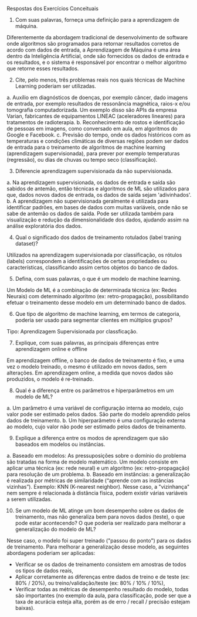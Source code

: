 Respostas dos Exercícios Conceituais

1. Com suas palavras, forneça uma definição para a aprendizagem de máquina.

Diferentemente da abordagem tradicional de desenvolvimento de software onde algoritmos são programados para retornar resultados corretos de acordo com dados de entrada, a Aprendizagem de Máquina é uma área dentro da Inteligência Artificial, onde são fornecidos os dados de entrada e os resultados, e o sistema é responsável por encontrar o melhor algoritmo que retorne esses resultados.

2. Cite, pelo menos, três problemas reais nos quais técnicas de Machine Learning poderiam ser utilizadas.

a. Auxílio em diagnósticos de doenças, por exemplo câncer, dado imagens de entrada, por exemplo resultados de ressonância magnética, raios-x e/ou tomografia computadorizada. Um exemplo disso são APIs da empresa Varian, fabricantes de equipamentos LINEAC (aceleradores lineares) para tratamentos de radioterapia.
b. Reconhecimento de rostos e identificação de pessoas em imagens, como conversado em aula, em algoritmos do Google e Facebook.
c. Previsão do tempo, onde os dados históricos com as temperaturas e condições climáticas de diversas regiões podem ser dados de entrada para o treinamento de algoritmos de machine learning (aprendizagem supervisionada), para prever por exemplo temperaturas (regressão), ou dias de chuvas ou tempo seco (classificação).

3. Diferencie aprendizagem supervisionada da não supervisionada.

a. Na aprendizagem supervisionada, os dados de entrada e saída são sabidos de antemão, então técnicas e algoritmos de ML são utilizados para que, dados novos dados de entrada, os dados de saída sejam 'adivinhados'.
b. A aprendizagem não supervisionada geralmente é utilizada para identificar padrões, em bases de dados com muitas variáveis, onde não se sabe de antemão os dados de saída. Pode ser utilizada também para visualização e redução da dimensionalidade dos dados, ajudando assim na análise exploratória dos dados.

4. Qual o significado dos dados de treinamento rotulados (label traning dataset)?

Utilizados na aprendizagem supervisionada por classificação, os rótulos (labels) correspondem a identificações de certas propriedades ou características, classificando assim certos objetos do banco de dados.

5. Defina, com suas palavras, o que é um modelo de machine learning.

Um Modelo de ML é a combinação de determinada técnica (ex: Redes Neurais) com determinado algoritmo (ex: retro-propagação), possibilitando efetuar o treinamento desse modelo em um determinado banco de dados.

6. Que tipo de algoritmo de machine learning, em termos de categoria, poderia ser usado para segmentar clientes em múltiplos grupos?

Tipo: Aprendizagem Supervisionada por classficação.

7. Explique, com suas palavras, as principais diferenças entre aprendizagem online e offline

Em aprendizagem offline, o banco de dados de treinamento é fixo, e uma vez o modelo treinado, o mesmo é utilizado em novos dados, sem alterações.
Em aprendizagem online, a medida que novos dados são produzidos, o modelo é re-treinado.

8. Qual é a diferença entre os parâmetros e hiperparâmetros em um modelo de ML?

a. Um parâmetro é uma variável de configuração interna ao modelo, cujo valor pode ser estimado pelos dados. São parte do modelo aprendido pelos dados de treinamento.
b. Um hiperparâmetro é uma configuração externa ao modelo, cujo valor não pode ser estimado pelos dados de treinamento.

9. Explique a diferença entre os modos de aprendizagem que são baseados em modelos ou instâncias.

a. Baseado em modelos: As pressuposições sobre o domínio do problema são tratadas na forma de modelo matemático. Um modelo consiste em aplicar uma técnica (ex: rede neural) e um algoritmo (ex: retro-propagação) para resolução de um problema.
b. Baseado em instâncias: a generalização é realizada por métricas de similaridade (“aprende com as instâncias vizinhas”). Exemplo: KNN (K-nearest neighbor). Nesse caso, a "vizinhança" nem sempre é relacionada à distância física, podem existir várias variáveis a serem utilizadas.

10. Se um modelo de ML atinge um bom desempenho sobre os dados de treinamento, mas não generaliza bem para novos dados (teste), o que pode estar acontecendo? O que poderia ser realizado para melhorar a generalização do modelo de ML?

Nesse caso, o modelo foi super treinado ("passou do ponto") para os dados de treinamento. 
Para melhorar a generalização desse modelo, as seguintes abordagens poderiam ser aplicadas:
- Verificar se os dados de treinamento consistem em amostras de todos os tipos de dados reais,
- Aplicar corretamente as diferenças entre dados de treino e de teste (ex: 80% / 20%), ou treino/validação/teste (ex: 80% / 10% / 10%),
- Verificar todas as métricas de desempenho resultado do modelo, todas são importantes (no exemplo da aula, para classificação, pode ser que a taxa de acurácia esteja alta, porém as de erro / recall / precisão estejam baixas).
